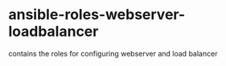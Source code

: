 # ansible-roles-webserver-loadbalancer
contains the roles for configuring webserver and load balancer

